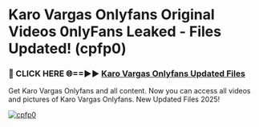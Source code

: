 # Karo Vargas Onlyfans Original Videos 0nlyFans Leaked - Files Updated! (cpfp0)

<h3>🔴 CLICK HERE 🌐==►► <a href="https://best4dudes.click/HH4t6V" rel="nofollow">Karo Vargas Onlyfans Updated Files</a></h3>

Get Karo Vargas Onlyfans and all content. Now you can access all videos and pictures of Karo Vargas Onlyfans. New Updated Files 2025!

[![cpfp0](https://github.com/user-attachments/assets/8c521d6e-e6e3-4a75-9320-d58ab9d79d5b)](https://best4dudes.click/HH4t6V)
